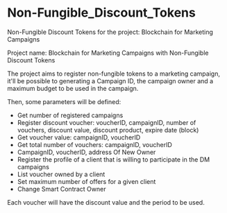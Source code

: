# Non-Fungible_Discount_Tokens
Non-Fungible Discount Tokens for the project: Blockchain for Marketing Campaigns 

Project name: Blockchain for Marketing Campaigns with Non-Fungible Discount Tokens

The project aims to register non-fungible tokens to a marketing campaign, it'll be possible to generating a Campaign ID, the campaign owner and a maximum budget to be used in the campaign.

Then, some parameters will be defined:
- Get number of registered campaigns
- Register discount voucher: voucherID, campaignID, number of vouchers, discount value, discount product, expire date (block)
- Get voucher value: campaignID, voucherID
- Get total number of vouchers: campaignID, voucherID
- CampaignID, voucherID, address Of New Owner
- Register the profile of a client that is willing to participate in the DM campaigns
- List voucher owned by a client
- Set maximum number of offers for a given client
- Change Smart Contract Owner

Each voucher will have the discount value and the period to be used.



